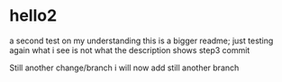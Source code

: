 # hello2
a second test on my understanding
this is a bigger readme; just testing
again what i see is not what the description shows
step3 commit

Still another change/branch
i will now add  still another branch
